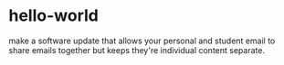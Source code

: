 # hello-world
make a software update that allows your personal and student email to share emails together but keeps they're individual content separate. 
